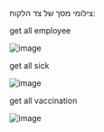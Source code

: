 
צילומי מסך של צד הלקוח:

get all employee

![image](https://github.com/yael324/targil-hadasim/assets/113331219/6414b32f-b131-42b7-8da7-f27543c36c69)

get all sick

![image](https://github.com/yael324/targil-hadasim/assets/113331219/ea3bb51f-a231-44fd-9ed3-d21c374489ee)

get all vaccination

![image](https://github.com/yael324/targil-hadasim/assets/113331219/29b91f74-edbe-4cd7-8a0f-2d0418cf7c15)

